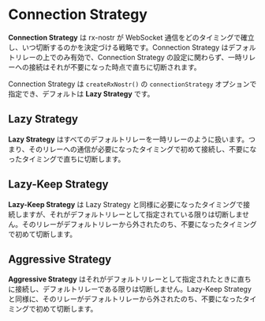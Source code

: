 # Connection Strategy

**Connection Strategy** は rx-nostr が WebSocket 通信をどのタイミングで確立し、いつ切断するのかを決定づける戦略です。Connection Strategy はデフォルトリレーの上でのみ有効で、Connection Strategy の設定に関わらず、一時リレーへの接続はそれが不要になった時点で直ちに切断されます。

Connection Strategy は `createRxNostr()` の `connectionStrategy` オプションで指定でき、デフォルトは **Lazy Strategy** です。

## Lazy Strategy

**Lazy Strategy** はすべてのデフォルトリレーを一時リレーのように扱います。つまり、そのリレーへの通信が必要になったタイミングで初めて接続し、不要になったタイミングで直ちに切断します。

## Lazy-Keep Strategy

**Lazy-Keep Strategy** は Lazy Strategy と同様に必要になったタイミングで接続しますが、それがデフォルトリレーとして指定されている限りは切断しません。そのリレーがデフォルトリレーから外されたのち、不要になったタイミングで初めて切断します。

## Aggressive Strategy

**Aggressive Strategy** はそれがデフォルトリレーとして指定されたときに直ちに接続し、デフォルトリレーである限りは切断しません。Lazy-Keep Strategy と同様に、そのリレーがデフォルトリレーから外されたのち、不要になったタイミングで初めて切断します。
